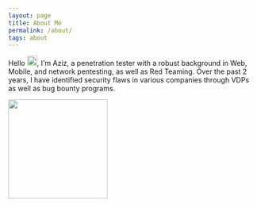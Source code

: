 ```yaml
---
layout: page
title: About Me
permalink: /about/
tags: about
---
```


Hello <img src="https://i.imgur.com/fZPfuNV.gif" width="20px">, I'm Aziz, a penetration tester with a robust background in Web, Mobile, and network pentesting, as well as Red Teaming. Over the past 2 years, I have identified security flaws in various companies through VDPs as well as bug bounty programs.

<p align=left>
<img src="https://i.imgur.com/quaOCD8.png" width=200>
</p>
